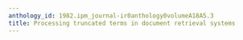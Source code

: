 ```yaml
---
anthology_id: 1982.ipm_journal-ir0anthology0volumeA18A5.3
title: Processing truncated terms in document retrieval systems
---
```

